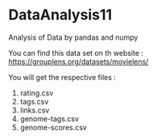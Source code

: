 # DataAnalysis11
Analysis of Data by pandas and numpy 


You can find this data set on th website : https://grouplens.org/datasets/movielens/

You will get the respective files : 

1. rating.csv
2. tags.csv 
3. links.csv
4. genome-tags.csv
5. genome-scores.csv

